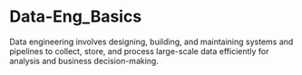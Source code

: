 # Data-Eng_Basics
Data engineering involves designing, building, and maintaining systems and pipelines to collect, store, and process large-scale data efficiently for analysis and business decision-making.
